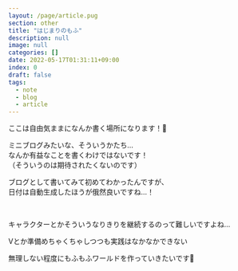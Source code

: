 ```yaml
---
layout: /page/article.pug
section: other
title: "はじまりのもふ"
description: null
image: null
categories: []
date: 2022-05-17T01:31:11+09:00
index: 0
draft: false
tags:
  - note
  - blog
  - article
---
```


ここは自由気ままになんか書く場所になります！🐑

ミニブログみたいな、そういうかたち…\
なんか有益なことを書くわけではないです！\
（そういうのは期待されたくないのです）

ブログとして書いてみて初めてわかったんですが、\
日付は自動生成したほうが俄然良いですね…！

&nbsp;

キャラクターとかそういうなりきりを継続するのって難しいですよね…

Vとか準備めちゃくちゃしつつも実践はなかなかできない

無理しない程度にもふもふワールドを作っていきたいです🐑
